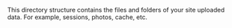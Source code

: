 This directory structure contains the files and folders of your site uploaded data.
For example, sessions, photos, cache, etc.
